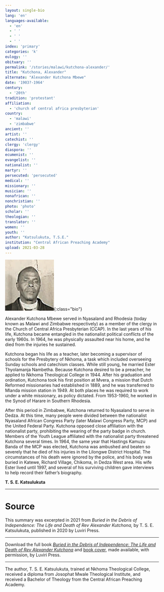 ```yaml
---
layout: single-bio
lang: 'en'
languages-available:
  - 'en'
  - ' '
  - ' '
  - ' '
index: 'primary'
categories: 'k'
eulogy: ''
obituary: ''
permalink: '/stories/malawi/kutchona-alexander/'
title: "Kutchona, Alexander"
alternate: "Alexander Kutchona Mbewe"
date: '1903?-1964'
century:
  - '20th'                     
tradition: 'protestant'                       
affiliation:
  - 'church of central africa presbyterian'
country:
  - 'malawi'
  - 'zimbabwe'
ancient: ''
artist: ''
catechist: ''
clergy: 'clergy'
diaspora: ''
ecumenist: ''
evangelist: ''
nationalist: ''
martyr: ''
persecuted: 'persecuted'
medical: ''
missionary: ''
musician: ''
nonafrican: ''
nonchristian: ''
photo: 'photo'
scholar: ''
theologian: ''
translator: ''
women: ''
youth: ''
author: "Katsulukuta, T.S.E."
institution: "Central African Preaching Academy"
upload: 2021-03-28
---
```

![image](/images/bio-pics/malawi/kutchona-alexander/kutchona-alexander.jpg){:class="bio"}

Alexander Kutchona Mbewe served in Nyasaland and Rhodesia (today known as Malawi and Zimbabwe respectively) as a member of the clergy in the Church of Central Africa Presbyterian (CCAP). In the last years of his life, Kutchona became entangled in the nationalist political conflicts of the early 1960s. In 1964, he was physically assaulted near his home, and he died from the injuries he sustained.

Kutchona began his life as a teacher, later becoming a supervisor of schools for the Presbytery of Nkhoma, a task which included overseeing Sunday schools and catechism classes. While still young, he married Ester Thyolamanja Nambetha. Because Kutchona desired to be a preacher, he applied to Nkhoma Theological College in 1944. After his graduation and ordination, Kutchona took his first position at Mvera, a mission that Dutch Reformed missionaries had established in 1889, and he was transferred to Mlanda mission station in 1949. At both places he was required to work under a white missionary, as policy dictated. From 1953-1960, he worked in the Synod of Harare in Southern Rhodesia.

After this period in Zimbabwe, Kutchona returned to Nyasaland to serve in Dedza. At this time, many people were divided between the nationalist Nyasaland African Congress Party (later Malawi Congress Party, MCP) and the United Federal Party. Kutchona opposed close affiliation with the nationalist party, prohibiting the wearing of the party badge in church. Members of the Youth League affiliated with the nationalist party threatened Kutchona several times. In 1964, the same year that Hastings Kamuzu Banda of the MCP was elected, Kutchona was ambushed and beaten so severely that he died of his injuries in the Lilongwe District Hospital. The circumstances of his death were ignored by the police, and his body was buried in Katewe, Richard Village, Chikoma, in Dedza West area. His wife Ester lived until 1997, and several of his surviving children gave interviews to help record their father’s biography.

**T. S. E. Katsulukuta**

---

# Source

This summary was excerpted in 2021 from *Buried in the Debris of Independence: The Life and Death of Rev Alexander Kutchona,* by T. S. E. Katsulukuta, published in 2020 by Luviri Press.

---

Download the full book [*Buried in the Debris of Independence: The Life and Death of Rev Alexander Kutchona*](/resources/bio-pdfs/malawi/kutchona_book.pdf) and [book cover](/resources/bio-pdfs/malawi/kutchona_book_cover.pdf), made available, with permission, by Luviri Press.

---

The author, T. S. E. Katsulukuta, trained at Nkhoma Theological College, received a diploma from Josophat Mwale Theological Institute, and received a Bachelor of Theology from the Central African Preaching Academy.
